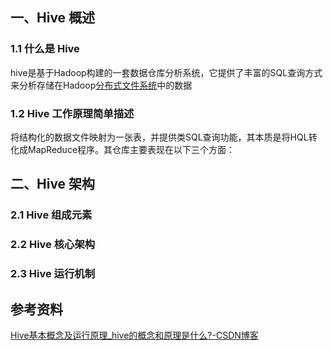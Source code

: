 ## 一、Hive 概述

### 1.1 什么是 Hive

hive是基于Hadoop构建的一套数据仓库分析系统，它提供了丰富的SQL查询方式来分析存储在Hadoop[分布式文件系统](https://baike.baidu.com/item/分布式文件系统/1250388?fromModule=lemma_inlink)中的数据



### 1.2 Hive 工作原理简单描述

将结构化的数据文件映射为一张表，并提供类SQL查询功能，其本质是将HQL转化成MapReduce程序。其仓库主要表现在以下三个方面：







## 二、Hive 架构

### 2.1 Hive 组成元素





### 2.2 Hive 核心架构





### 2.3 Hive 运行机制











## 参考资料

[Hive基本概念及运行原理_hive的概念和原理是什么?-CSDN博客](https://blog.csdn.net/lzxlfly/article/details/106977768)